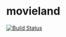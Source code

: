 # movieland
[![Build Status](https://travis-ci.org/OZhuravlov/movieland.svg?branch=feature%2Fiteration-1%2Fci)](https://travis-ci.org/OZhuravlov/movieland)
